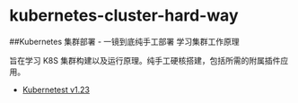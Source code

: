 # kubernetes-cluster-hard-way
##Kubernetes 集群部署 - 一镜到底纯手工部署 学习集群工作原理

旨在学习 K8S 集群构建以及运行原理。纯手工硬核搭建，包括所需的附属插件应用。

* [Kubernetest v1.23](https://github.com/leonanu/kubernetes-cluster-hard-way/blob/main/v1.23.md)
